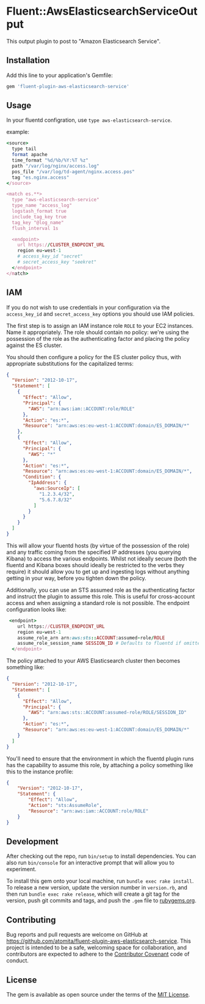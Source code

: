# Fluent::AwsElasticsearchServiceOutput

This output plugin to post to "Amazon Elasticsearch Service".

## Installation 

Add this line to your application's Gemfile:

```ruby
gem 'fluent-plugin-aws-elasticsearch-service'
```

## Usage

In your fluentd configration, use `type aws-elasticsearch-service`.

example:

```ruby
<source>
  type tail
  format apache
  time_format "%d/%b/%Y:%T %z"
  path "/var/log/nginx/access.log"
  pos_file "/var/log/td-agent/nginx.access.pos"
  tag "es.nginx.access"
</source>

<match es.**>
  type "aws-elasticsearch-service"
  type_name "access_log"
  logstash_format true
  include_tag_key true
  tag_key "@log_name"
  flush_interval 1s

  <endpoint>
    url https://CLUSTER_ENDPOINT_URL
    region eu-west-1
    # access_key_id "secret"
    # secret_access_key "seekret"
  </endpoint>
</match>
```

## IAM
If you do not wish to use credentials in your configuration via the `access_key_id` and `secret_access_key` options you should use IAM policies.

The first step is to assign an IAM instance role `ROLE` to your EC2 instances. Name it appropriately. The role should contain no policy: we're using the possession of the role as the authenticating factor and placing the policy against the ES cluster.

You should then configure a policy for the ES cluster policy thus, with appropriate substitutions for the capitalized terms:

```json
{
  "Version": "2012-10-17",
  "Statement": [
    {
      "Effect": "Allow",
      "Principal": {
        "AWS": "arn:aws:iam::ACCOUNT:role/ROLE"
      },
      "Action": "es:*",
      "Resource": "arn:aws:es:eu-west-1:ACCOUNT:domain/ES_DOMAIN/*"
    },
    {
      "Effect": "Allow",
      "Principal": {
        "AWS": "*"
      },
      "Action": "es:*",
      "Resource": "arn:aws:es:eu-west-1:ACCOUNT:domain/ES_DOMAIN/*",
      "Condition": {
        "IpAddress": {
          "aws:SourceIp": [
            "1.2.3.4/32",
            "5.6.7.8/32"
          ]
        }
      }
    }
  ]
}
```

This will allow your fluentd hosts (by virtue of the possession of the role) and any traffic coming from the specified IP addresses (you querying Kibana) to access the various endpoints. Whilst not ideally secure (both the fluentd and Kibana boxes should ideally be restricted to the verbs they require) it should allow you to get up and ingesting logs without anything getting in your way, before you tighten down the policy.

Additionally, you can use an STS assumed role as the authenticating factor and instruct the plugin to assume this role. This is useful for cross-account access and when assigning a standard role is not possible. The endpoint configuration looks like:

```ruby
 <endpoint>
    url https://CLUSTER_ENDPOINT_URL
    region eu-west-1
    assume_role_arn arn:aws:sts::ACCOUNT:assumed-role/ROLE
    assume_role_session_name SESSION_ID # Defaults to fluentd if omitted
  </endpoint>
```

The policy attached to your AWS Elasticsearch cluster then becomes something like:

```json
{
  "Version": "2012-10-17",
  "Statement": [
    {
      "Effect": "Allow",
      "Principal": {
        "AWS": "arn:aws:sts::ACCOUNT:assumed-role/ROLE/SESSION_ID"
      },
      "Action": "es:*",
      "Resource": "arn:aws:es:eu-west-1:ACCOUNT:domain/ES_DOMAIN/*"
    }
  ]
}
```

You'll need to ensure that the environment in which the fluentd plugin runs has the capability to assume this role, by attaching a policy something like this to the instance profile:

```json
{
    "Version": "2012-10-17",
    "Statement": {
        "Effect": "Allow",
        "Action": "sts:AssumeRole",
        "Resource": "arn:aws:iam::ACCOUNT:role/ROLE"
    }
}
```

## Development

After checking out the repo, run `bin/setup` to install dependencies. You can also run `bin/console` for an interactive prompt that will allow you to experiment.

To install this gem onto your local machine, run `bundle exec rake install`. To release a new version, update the version number in `version.rb`, and then run `bundle exec rake release`, which will create a git tag for the version, push git commits and tags, and push the `.gem` file to [rubygems.org](https://rubygems.org).

## Contributing

Bug reports and pull requests are welcome on GitHub at https://github.com/atomita/fluent-plugin-aws-elasticsearch-service. This project is intended to be a safe, welcoming space for collaboration, and contributors are expected to adhere to the [Contributor Covenant](contributor-covenant.org) code of conduct.


## License

The gem is available as open source under the terms of the [MIT License](http://opensource.org/licenses/MIT).

